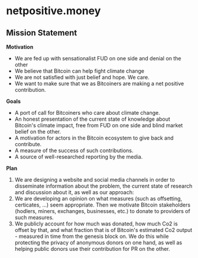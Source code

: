 # netpositive.money

## Mission Statement

**Motivation**

- We are fed up with sensationalist FUD on one side and denial on the other
- We believe that Bitcoin can help fight climate change
- We are not satisfied with just belief and hope. We care.
- We want to make sure that we as Bitcoiners are making a net positive contribution.

**Goals**

- A port of call for Bitcoiners who care about climate change.
- An honest presentation of the current state of knowledge about Bitcoin's climate impact, free from FUD on one side and blind market belief on the other.
- A motivation for actors in the Bitcoin ecosystem to give back and contribute.
- A measure of the success of such contributions.
- A source of well-researched reporting by the media.

**Plan**

1. We are designing a website and social media channels in order to disseminate information about the problem, the current state of research and discussion about it, as well as our approach:
2. We are developing an opinion on what measures (such as offsetting, certicates, ...) seem appropriate. Then we motivate Bitcoin stakeholders (hodlers, miners, exchanges, businesses, etc.) to donate to providers of such measures.
3. We publicly account for how much was donated, how much Co2 is offset by that, and what fraction that is of Bitcoin's estimated Co2 output - measured in time from the genesis block on. We do this while protecting the privacy of anonymous donors on one hand, as well as helping public donors use their contribution for PR on the other.
